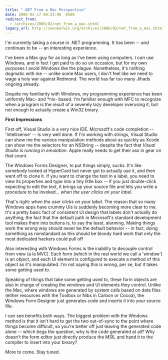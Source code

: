 ```yaml
---
title: ".NET From a Mac Perspective"
date: 2006-02-17 00:33:00 -0500
redirect_from:
  - /archives/2006/02/net_from_a_mac.shtml
legacy_url: http://seankerwin.org/archives/2006/02/net_from_a_mac.shtml
---
```

<p>I'm currently taking a course in .NET programming.  It has been -- and continues to be -- an interesting experience.</p>

<p>I've been a Mac guy for as long as I've been using computers.  I <i>can</i> use Windows, and in fact I get paid to do so on occasion, but for my own purposes I avoid Windows like the plague.  Nonetheless, it's nothing dogmatic with me -- unlike some Mac users, I don't feel like we need to wage a holy war against Redmond.  The world has far too many Jihads ongoing already.</p>

<p>Despite my familiarity with Windows, my programming experience has been uniformly Mac- and *nix- based.  I'm familiar enough with MFC to recognize when a program is the result of a severely lazy developer overusing it, but not enough to actually create a Win32 binary.</p>

<p><b> First Impressions</b></p>

<p>First off, Visual Studio is a very nice IDE.  Microsoft's code completion -- 'Intellisense' -- is very well done.  If I'm working with strings, Visual Studio can show me the various manipulation methods about as quickly as Xcode can show me the selectors for an NSString -- despite the fact that <i>Visual Studio is running in emulation</i>.  Apple really needs to get their ass in gear on that count.</p>

<p>The Windows Forms Designer, to put things simply, sucks.  It's like somebody looked at HyperCard but never got to actually use it, and then went off to clone it.  If you want to change the text in a label, you need to view its properties and type into a tiny little box -- if you just double-click expecting to edit the text, it brings up your source file and lets you write a procedure to be invoked... <i>when the user clicks on your label</i>.</p>

<p>That's right: <i>when the user clicks on your label</i>.  The reason that so many Windows apps have crummy UIs is suddenly becoming more clear to me.  It's a pretty basic fact of consistent UI design that labels don't actually do anything; the fact that the default path in Microsoft's standard development tool makes them into buttons is, to say the least, alarming.  Making things work the wrong way should never be the default behavior -- in fact, doing something as nonstandard as this should be bloody hard work that only the most dedicated hackers could pull off</p>

<p>Also interesting with Windows Forms is the inability to decouple control from view (a la MVC).  Each form (which in the real world we call a 'window') is an object, and each UI element is configured to execute a method of this object as it's manipulated.  I'm not saying this is <i>wrong</i>, per se, but it takes some getting used to.</p>

<p>Speaking of things that take some getting used to, these form objects are also in charge of creating the windows and UI elements they control.  Unlike the Mac, where windows are generated by system calls based on data files (either resources with the Toolbox or Nibs in Carbon or Cocoa), the Windows Form Designer just generates code and inserts it into your source file.</p>

<p>I can see benefits both ways.  The biggest problem with the Windows method is that it isn't hard to get the two out-of-sync to the point where things become difficult, so you're better off just leaving the generated code alone -- which begs the question, why is the code generated at all?  Why doesn't the form editor just directly produce the MSIL and hand it to the compiler to insert into your binary?</p>

<p>More to come.  Stay tuned.</p>
